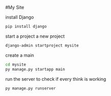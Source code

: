 #My Site

install Django

```bash
pip install django
```

start a project a new project

```bash
django-admin startproject mysite
```

create a main

```bash
cd mysite
py manage.py startapp main
```

run the server to check if every think is working

```bash
py manage.py runserver
```
